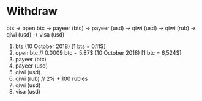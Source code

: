 # Withdraw

bts -> open.btc -> payeer (btc) -> payeer (usd) -> qiwi (usd) -> qiwi (rub) -> qiwi (usd) -> visa (usd)

1. bts (10 October 2018) [1 bts = 0.11$]
2. open.btc // 0.0009 btc ~ 5.87$ (10 October 2018) [1 btc = 6,524$]
3. payeer (btc)
4. payeer (usd)
5. qiwi (usd)
6. qiwi (rub) // 2% + 100 rubles
7. qiwi (usd)
8. visa (usd)
